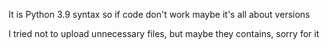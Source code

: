 It is Python 3.9 syntax so if code don't work maybe it's all about versions

I tried not to upload unnecessary files, but maybe they contains, sorry for it
